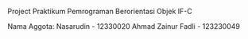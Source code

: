 Project Praktikum Pemrograman Berorientasi Objek IF-C

Nama Aggota:
Nasarudin - 12330020
Ahmad Zainur Fadli - 123230049
